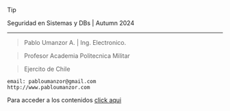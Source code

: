 > [!TIP]
> Seguridad en Sistemas y DBs | Autumn 2024

---
> Pablo Umanzor A. | Ing. Electronico.

> Profesor Academia Politecnica Militar

> Ejercito de Chile

```
email: pabloumanzor@gmail.com
http://www.pabloumanzor.com
```
Para acceder a los contenidos [click aqui](https://github.com/pumanzor/ssec2024/wiki/Syllabus)
